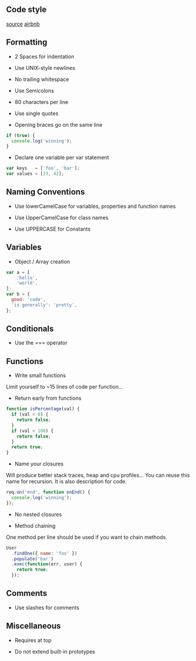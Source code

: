 Code style
-

[source](https://github.com/felixge/node-style-guide)
[airbnb](https://github.com/airbnb/javascript)

## Formatting

* 2 Spaces for indentation

* Use UNIX-style newlines

* No trailing whitespace

* Use Semicolons

* 80 characters per line

* Use single quotes

* Opening braces go on the same line

````js
if (true) {
  console.log('winning');
}
````

* Declare one variable per var statement

````js
var keys   = ['foo', 'bar'];
var values = [23, 42];
````

## Naming Conventions

* Use lowerCamelCase for variables, properties and function names

* Use UpperCamelCase for class names

* Use UPPERCASE for Constants

## Variables

* Object / Array creation

````js
var a = [
    'hello',
    'world',
];
var b = {
  good: 'code',
  'is generally': 'pretty',
};
````

## Conditionals

* Use the === operator

## Functions

* Write small functions

Limit yourself to ~15 lines of code per function...

* Return early from functions

````js
function isPercentage(val) {
  if (val < 0) {
    return false;
  }
  if (val > 100) {
    return false;
  }
  return true;
}
````

* Name your closures

Will produce better stack traces, heap and cpu profiles...
You can reuse this name for recursion.
It is also description for code.

````js
req.on('end', function onEnd() {
  console.log('winning');
});
````

* No nested closures

* Method chaining

One method per line should be used if you want to chain methods.

````js
User
  .findOne({ name: 'foo' })
  .populate('bar')
  .exec(function(err, user) {
    return true;
  });
````

## Comments

* Use slashes for comments

## Miscellaneous

* Requires at top

* Do not extend built-in prototypes
